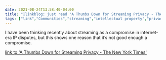 ```yaml
---
date: 2021-08-24T13:58:40-04:00
title: "🔗linkblog: just read 'A Thumbs Down for Streaming Privacy - The New York Times'"
tags: ["link","Communities","streaming","intellectual property","privacy"]
---
```

I have been thinking recently about streaming as a compromise in internet-era IP disputes, but this shows one reason that it’s not good enough a compromise.
 
[link to 'A Thumbs Down for Streaming Privacy - The New York Times'](https://www.nytimes.com/2021/08/24/technology/streaming-privacy-data.html)
